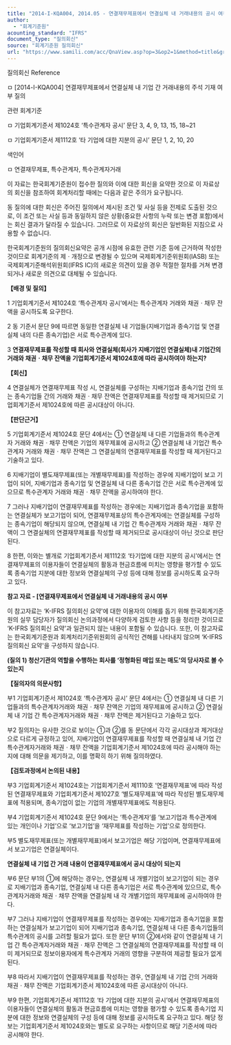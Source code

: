 ```yaml
---
title: "2014-I-KQA004, 2014.05 - 연결재무제표에서 연결실체 내 거래내용의 공시 여부"
author:
  - "회계기준원"
acounting_standard: "IFRS"
document_type: "질의회신"
source: "회계기준원 질의회신"
url: "https://www.samili.com/acc/QnaView.asp?op=3&op2=1&method=title&group=2122-15;1&orgcode=0&searchword=&page=11&code=2014%2DI%2DKQA004%3A20140513"
---
```

질의회신 Reference

ㅁ \[2014-I-KQA004\] 연결재무제표에서 연결실체 내 기업 간 거래내용의 주석 기재 여부 질의

관련 회계기준

ㅁ 기업회계기준서 제1024호 ‘특수관계자 공시’ 문단 3, 4, 9, 13, 15, 18~21

ㅁ 기업회계기준서 제1112호 ‘타 기업에 대한 지분의 공시’ 문단 1, 2, 10, 20

색인어

ㅁ 연결재무제표, 특수관계자, 특수관계자거래

  

이 자료는 한국회계기준원이 접수한 질의와 이에 대한 회신을 요약한 것으로 이 자료상의 회신을 참조하여 회계처리할 때에는 다음과 같은 주의가 요구됩니다.

동 질의에 대한 회신은 주어진 질의에서 제시된 조건 및 사실 등을 전제로 도출된 것으로, 이 조건 또는 사실 등과 동일하지 않은 상황(중요한 사항의 누락 또는 변경 포함)에서는 회신 결과가 달라질 수 있습니다. 그러므로 이 자료상의 회신은 일반화된 지침으로 사용할 수 없습니다.

한국회계기준원의 질의회신요약은 공개 시점에 유효한 관련 기준 등에 근거하여 작성한 것이므로 회계기준의 제ㆍ개정으로 변경될 수 있으며 국제회계기준위원회(IASB) 또는 국제회계기준해석위원회(IFRS IC)의 새로운 의견이 있을 경우 적절한 절차를 거쳐 변경되거나 새로운 의견으로 대체될 수 있습니다.

  
  

**【배경 및 질의】**

  

1 기업회계기준서 제1024호 ‘특수관계자 공시’에서는 특수관계자 거래와 채권ㆍ채무 잔액을 공시하도록 요구한다.

  

2 동 기준서 문단 9에 따르면 동일한 연결실체 내 기업들(지배기업과 종속기업 및 연결실체 내의 다른 종속기업)은 서로 특수관계에 있다.

  

3 **연결재무제표를 작성할 때 회사와 연결실체(회사가 지배기업인 연결실체)내 기업간의 거래와 채권ㆍ채무 잔액을 기업회계기준서 제1024호에 따라 공시하여야 하는지?**

  
  

**【회신】**

  

4 연결실체가 연결재무제표 작성 시, 연결실체를 구성하는 지배기업과 종속기업 간의 또는 종속기업들 간의 거래와 채권ㆍ채무 잔액은 연결재무제표를 작성할 때 제거되므로 기업회계기준서 제1024호에 따른 공시대상이 아니다.

  
  

**【판단근거】**

  

5 기업회계기준서 제1024호 문단 4에서는 ① 연결실체 내 다른 기업들과의 특수관계자 거래와 채권ㆍ채무 잔액은 기업의 재무제표에 공시하고 ② 연결실체 내 기업간 특수관계자 거래와 채권ㆍ채무 잔액은 그 연결실체의 연결재무제표를 작성할 때 제거된다고 기술하고 있다.

  

6 지배기업이 별도재무제표(또는 개별재무제표)를 작성하는 경우에 지배기업이 보고 기업이 되어, 지배기업과 종속기업 및 연결실체 내 다른 종속기업 간은 서로 특수관계에 있으므로 특수관계자 거래와 채권ㆍ채무 잔액을 공시하여야 한다.

  

7 그러나 지배기업이 연결재무제표를 작성하는 경우에는 지배기업과 종속기업을 포함하는 연결실체가 보고기업이 되어, 연결재무제표상의 특수관계자에는 연결실체를 구성하는 종속기업이 해당되지 않으며, 연결실체 내 기업 간 특수관계자 거래와 채권ㆍ채무 잔액이 그 연결실체의 연결재무제표를 작성할 때 제거되므로 공시대상이 아닌 것으로 판단된다.

  

8 한편, 이와는 별개로 기업회계기준서 제1112호 ‘타기업에 대한 지분의 공시’에서는 연결재무제표의 이용자들이 연결실체의 활동과 현금흐름에 미치는 영향을 평가할 수 있도록 종속기업 지분에 대한 정보와 연결실체의 구성 등에 대해 정보를 공시하도록 요구하고 있다.  

**참고 자료 - \[연결재무제표에서 연결실체 내 거래내용의 공시 여부**

이 참고자료는 ‘K-IFRS 질의회신 요약'에 대한 이용자의 이해를 돕기 위해 한국회계기준원의 실무 담당자가 질의회신 논의과정에서 다양하게 검토한 사항 등을 정리한 것이므로 ‘K-IFRS 질의회신 요약'과 일관되지 않는 내용이 포함될 수 있습니다. 또한, 이 참고자료는 한국회계기준원과 회계처리기준위원회의 공식적인 견해를 나타내지 않으며 ‘K-IFRS 질의회신 요약'을 구성하지 않습니다.

  

**(질의 1) 청산기관의 역할을 수행하는 회사를 ‘정형화된 매입 또는 매도’의 당사자로 볼 수 있는지**

  

**【질의자의 의문사항】**

  

부1 기업회계기준서 제1024호 ‘특수관계자 공시’ 문단 4에서는 ① 연결실체 내 다른 기업들과의 특수관계자거래와 채권ㆍ채무 잔액은 기업의 재무제표에 공시하고 ② 연결실체 내 기업 간 특수관계자거래와 채권ㆍ채무 잔액은 제거된다고 기술하고 있다.

  

부2 질의자는 유사한 것으로 보이는 ①과 ②를 동 문단에서 각각 공시대상과 제거대상으로 다르게 규정하고 있어, 지배기업이 연결재무제표를 작성할 때 연결실체 내 기업 간 특수관계자거래와 채권ㆍ채무 잔액을 기업회계기준서 제1024호에 따라 공시해야 하는지에 대해 의문을 제기하고, 이를 명확히 하기 위해 질의하였다.

  

**【검토과정에서 논의된 내용】**

  

부3 기업회계기준서 제1024호는 기업회계기준서 제1110호 ‘연결재무제표’에 따라 작성된 연결재무제표와 기업회계기준서 제1027호 ‘별도재무제표’에 따라 작성된 별도재무제표에 적용되며, 종속기업이 없는 기업의 개별재무제표에도 적용된다.

  

부4 기업회계기준서 제1024호 문단 9에서는 ‘특수관계자’를 ‘보고기업과 특수관계에 있는 개인이나 기업’으로 ‘보고기업’을 ‘재무제표를 작성하는 기업’으로 정의한다.

  

부5 별도재무제표(또는 개별재무제표)에서 보고기업은 해당 기업이며, 연결재무제표에서 보고기업은 연결실체이다.

  

**연결실체 내 기업 간 거래 내용이 연결재무제표에서 공시 대상이 되는지**

  

부6 문단 부1의 ①에 해당하는 경우는, 연결실체 내 개별기업이 보고기업이 되는 경우로 지배기업과 종속기업, 연결실체 내 다른 종속기업은 서로 특수관계에 있으므로, 특수관계자거래와 채권ㆍ채무 잔액을 연결실체 내 각 개별기업의 재무제표에 공시하여야 한다.

  

부7 그러나 지배기업이 연결재무제표를 작성하는 경우에는 지배기업과 종속기업을 포함하는 연결실체가 보고기업이 되어 지배기업과 종속기업, 연결실체 내 다른 종속기업들의 특수관계의 공시를 고려할 필요가 없다. 또한 문단 부1의 ②에서와 같이 연결실체 내 기업 간 특수관계자거래와 채권ㆍ채무 잔액은 그 연결실체의 연결재무제표를 작성할 때 이미 제거되므로 정보이용자에게 특수관계자 거래의 영향을 구분하여 제공할 필요가 없게 된다.

  

부8 따라서 지배기업이 연결재무제표를 작성하는 경우, 연결실체 내 기업 간의 거래와 채권ㆍ채무 잔액은 기업회계기준서 제1024호에 따른 공시대상이 아니다.

  

부9 한편, 기업회계기준서 제1112호 ‘타 기업에 대한 지분의 공시’에서 연결재무제표의 이용자들이 연결실체의 활동과 현금흐름에 미치는 영향을 평가할 수 있도록 종속기업 지분에 대한 정보와 연결실체의 구성 등에 대해 정보를 공시하도록 요구하고 있다. 해당 정보는 기업회계기준서 제1024호와는 별도로 요구하는 사항이므로 해당 기준서에 따라 공시해야 한다.
